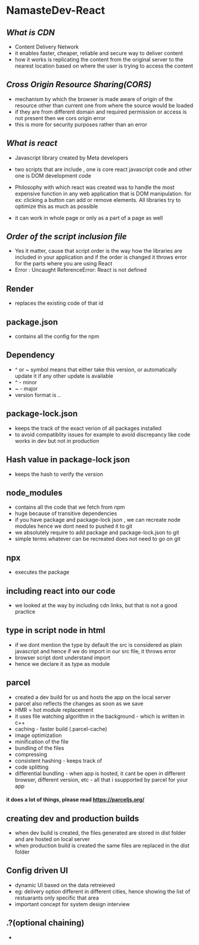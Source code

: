 # NamasteDev-React

## _What is CDN_

- Content Delivery Network
- it enables faster, cheaper, reliable and secure way to deliver content
- how it works is replicating the content from the original server to the nearest location based on where the user is trying to access the content


## _Cross Origin Resource Sharing(CORS)_

- mechanism by which the browser is made aware of origin of the resource other than current one from where the source would be loaded
- if they are from different domain and required permission or access is not present then we cors origin error
- this is more for security purposes rather than an error


## _What is react_

- Javascript library created by Meta developers

- two scripts that are include , one is core react javascript code and other one is DOM development code

- Philosophy with which react was created was to handle the most expensive function in any web application that is DOM manipulation. for ex: clicking a button can add or remove elements. All libraries try to optimize this as much as possible

- it can work in whole page or only as a part of a page as well

## _Order of the script inclusion file_

- Yes it matter, cause that script order is the way how the libraries are included in your application and if the order is changed it throws error for the parts where you are using React
- Error : Uncaught ReferenceError: React is not defined


## Render

- replaces the existing code of that id 

## package.json

- contains all the config for the npm 

## Dependency

- ^ or ~ symbol means that either take this version, or automatically update it if any other update is available
- ^ - minor
- ~ - major
- version format is <major>.<minor>.<patch>

## package-lock.json

- keeps the track of the exact verion of all packages installed
- to avoid compatiblity issues for example to avoid discrepancy like code works in dev but not in production

## Hash value in package-lock json

- keeps the hash to verify the version 

## node_modules

- contains all the code that we fetch from npm
- huge because of transitive dependencies
- if you have package and package-lock json , we can recreate node modules hence we dont need to pushed it to git
- we absolutely require to add package and package-lock.json to git
- simple terms whatever can be recreated does not need to go on git

## npx 
- executes the package

## including react into our code
- we looked at the way by including cdn links, but that is not a good practice 

## type in script node in html
- if we dont mention the type by default the src is considered as plain javascript and hence if we do import in our src file, it throws error 
- browser script dont understand import
- hence we declare it as type as module

## parcel
- created a dev build for us and hosts the app on the local server
- parcel also reflects the changes as soon as we save
- HMR = hot module replacement
- it uses file watching algorithm in the background - which is written in c++
- caching - faster build (.parcel-cache)
- image optimization 
- minification of the file 
- bundling of the files
- compressing 
- consistent hashing - keeps track of 
- code splitting 
- differential bundling - when app is hosted, it cant be open in different browser, different version, etc - all that i ssupported by parcel for your app
#### it does a lot of things, please read https://parceljs.org/ 


## creating dev and production builds 
- when dev build is created, the files generated are stored in dist folder and are hosted on local server
- when production build is created the same files are replaced in the dist folder

## Config driven UI
- dynamic UI based on the data retreieved 
- eg: delivery option different in different cities, hence showing the list of restuarants only specific that area
- important concept for system design interview

## .?(optional chaining)
- 